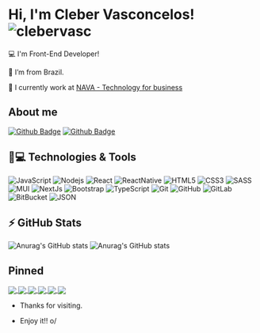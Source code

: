 # Hi, I'm Cleber Vasconcelos! <img src="https://komarev.com/ghpvc/?username=clebervasc" alt="clebervasc" />

:computer: I'm Front-End Developer!

:round_pushpin: I’m from Brazil.

:bank: I currently work at [NAVA - Technology for business](https://www.nava.com.br/)
 

## About me

[![Github Badge](https://img.shields.io/badge/GitHub-100000?style=for-the-badge&logo=github&logoColor=white&link=https://github.com/clebervasc)](https://github.com/clebervasc) [![Github Badge](https://img.shields.io/badge/LinkedIn-0077B5?style=for-the-badge&logo=linkedin&logoColor=white&link=https://www.linkedin.com/in/clebervasconcelos/)](https://www.linkedin.com/in/clebervasconcelos/)


## 🚀💻 Technologies & Tools

![JavaScript](https://img.shields.io/badge/JavaScript-323330?style=for-the-badge&logo=javascript&logoColor=F7DF1E)
![Nodejs](https://img.shields.io/badge/Node.js-339933?style=for-the-badge&logo=nodedotjs&logoColor=white)
![React](https://img.shields.io/badge/React-20232A?style=for-the-badge&logo=react&logoColor=61DAFB)
![ReactNative](https://img.shields.io/badge/React_Native-20232A?style=for-the-badge&logo=react&logoColor=61DAFB)
![HTML5](https://img.shields.io/badge/HTML5-E34F26?style=for-the-badge&logo=html5&logoColor=white)
![CSS3](https://img.shields.io/badge/CSS3-1572B6?style=for-the-badge&logo=css3&logoColor=white)
![SASS](https://img.shields.io/badge/Sass-CC6699?style=for-the-badge&logo=sass&logoColor=white)
![MUI](https://img.shields.io/badge/Material%20UI-007FFF?style=for-the-badge&logo=mui&logoColor=white)
![NextJs](https://img.shields.io/badge/next.js-000000?style=for-the-badge&logo=nextdotjs&logoColor=white)
![Bootstrap](https://img.shields.io/badge/Bootstrap-563D7C?style=for-the-badge&logo=bootstrap&logoColor=white)
![TypeScript](https://img.shields.io/badge/TypeScript-007ACC?style=for-the-badge&logo=typescript&logoColor=white)
![Git](https://img.shields.io/badge/GIT-E44C30?style=for-the-badge&logo=git&logoColor=white)
![GitHub](https://img.shields.io/badge/GitHub-100000?style=for-the-badge&logo=github&logoColor=white)
![GitLab](https://img.shields.io/badge/GitLab-330F63?style=for-the-badge&logo=gitlab&logoColor=white)
![BitBucket](https://img.shields.io/badge/Bitbucket-0747a6?style=for-the-badge&logo=bitbucket&logoColor=white)
![JSON](https://img.shields.io/badge/json-5E5C5C?style=for-the-badge&logo=json&logoColor=white)

## ⚡ GitHub Stats

![Anurag's GitHub stats](https://github-readme-stats.vercel.app/api?username=clebervasc&include_all_commits=true&show_icons=true&theme=radical)
![Anurag's GitHub stats](https://github-readme-stats.vercel.app/api/top-langs/?username=clebervasc&hide=TeX&layout=compact)

## Pinned

<a href="https://github.com/clebervasc/nlw-4-move.it">
  <img align="center" src="https://github-readme-stats.vercel.app/api/pin/?username=clebervasc&repo=nlw-4-move.it&theme=radical" />
</a>

<a href="https://github.com/clebervasc/query-params-constructor">
  <img align="center" src="https://github-readme-stats.vercel.app/api/pin/?username=clebervasc&repo=query-params-constructor&theme=radical" />
</a>

<a href="https://github.com/clebervasc/Input-tag">
  <img align="center" src="https://github-readme-stats.vercel.app/api/pin/?username=clebervasc&repo=Input-tag&theme=radical" />
</a>

<a href="https://github.com/clebervasc/nlw1">
  <img align="center" src="https://github-readme-stats.vercel.app/api/pin/?username=clebervasc&repo=nlw1&theme=radical" />
</a>

<a href="https://github.com/clebervasc/landing-page-spiderman">
  <img align="center" src="https://github-readme-stats.vercel.app/api/pin/?username=clebervasc&repo=landing-page-spiderman&theme=radical" />
</a>

<a href="https://github.com/clebervasc/loader-pokemon">
  <img align="center" src="https://github-readme-stats.vercel.app/api/pin/?username=clebervasc&repo=loader-pokemon&theme=radical" />
</a>

- Thanks for visiting.

- Enjoy it!! o/

